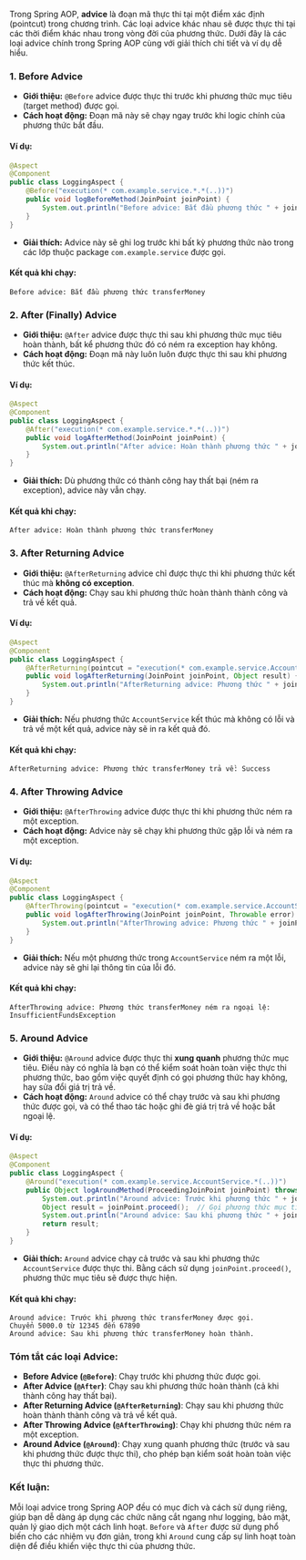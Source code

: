 Trong Spring AOP, **advice** là đoạn mã thực thi tại một điểm xác định (pointcut) trong chương trình. Các loại advice khác nhau sẽ được thực thi tại các thời điểm khác nhau trong vòng đời của phương thức. Dưới đây là các loại advice chính trong Spring AOP cùng với giải thích chi tiết và ví dụ dễ hiểu.

### 1. **Before Advice**
- **Giới thiệu:** `@Before` advice được thực thi trước khi phương thức mục tiêu (target method) được gọi.
- **Cách hoạt động:** Đoạn mã này sẽ chạy ngay trước khi logic chính của phương thức bắt đầu.

#### Ví dụ:
```java
@Aspect
@Component
public class LoggingAspect {
    @Before("execution(* com.example.service.*.*(..))")
    public void logBeforeMethod(JoinPoint joinPoint) {
        System.out.println("Before advice: Bắt đầu phương thức " + joinPoint.getSignature().getName());
    }
}
```

- **Giải thích:** Advice này sẽ ghi log trước khi bất kỳ phương thức nào trong các lớp thuộc package `com.example.service` được gọi.

#### Kết quả khi chạy:
```
Before advice: Bắt đầu phương thức transferMoney
```

### 2. **After (Finally) Advice**
- **Giới thiệu:** `@After` advice được thực thi sau khi phương thức mục tiêu hoàn thành, bất kể phương thức đó có ném ra exception hay không.
- **Cách hoạt động:** Đoạn mã này luôn luôn được thực thi sau khi phương thức kết thúc.

#### Ví dụ:
```java
@Aspect
@Component
public class LoggingAspect {
    @After("execution(* com.example.service.*.*(..))")
    public void logAfterMethod(JoinPoint joinPoint) {
        System.out.println("After advice: Hoàn thành phương thức " + joinPoint.getSignature().getName());
    }
}
```

- **Giải thích:** Dù phương thức có thành công hay thất bại (ném ra exception), advice này vẫn chạy.

#### Kết quả khi chạy:
```
After advice: Hoàn thành phương thức transferMoney
```

### 3. **After Returning Advice**
- **Giới thiệu:** `@AfterReturning` advice chỉ được thực thi khi phương thức kết thúc mà **không có exception**.
- **Cách hoạt động:** Chạy sau khi phương thức hoàn thành thành công và trả về kết quả.

#### Ví dụ:
```java
@Aspect
@Component
public class LoggingAspect {
    @AfterReturning(pointcut = "execution(* com.example.service.AccountService.*(..))", returning = "result")
    public void logAfterReturning(JoinPoint joinPoint, Object result) {
        System.out.println("AfterReturning advice: Phương thức " + joinPoint.getSignature().getName() + " trả về: " + result);
    }
}
```

- **Giải thích:** Nếu phương thức `AccountService` kết thúc mà không có lỗi và trả về một kết quả, advice này sẽ in ra kết quả đó.

#### Kết quả khi chạy:
```
AfterReturning advice: Phương thức transferMoney trả về: Success
```

### 4. **After Throwing Advice**
- **Giới thiệu:** `@AfterThrowing` advice được thực thi khi phương thức ném ra một exception.
- **Cách hoạt động:** Advice này sẽ chạy khi phương thức gặp lỗi và ném ra một exception.

#### Ví dụ:
```java
@Aspect
@Component
public class LoggingAspect {
    @AfterThrowing(pointcut = "execution(* com.example.service.AccountService.*(..))", throwing = "error")
    public void logAfterThrowing(JoinPoint joinPoint, Throwable error) {
        System.out.println("AfterThrowing advice: Phương thức " + joinPoint.getSignature().getName() + " ném ra ngoại lệ: " + error);
    }
}
```

- **Giải thích:** Nếu một phương thức trong `AccountService` ném ra một lỗi, advice này sẽ ghi lại thông tin của lỗi đó.

#### Kết quả khi chạy:
```
AfterThrowing advice: Phương thức transferMoney ném ra ngoại lệ: InsufficientFundsException
```

### 5. **Around Advice**
- **Giới thiệu:** `@Around` advice được thực thi **xung quanh** phương thức mục tiêu. Điều này có nghĩa là bạn có thể kiểm soát hoàn toàn việc thực thi phương thức, bao gồm việc quyết định có gọi phương thức hay không, hay sửa đổi giá trị trả về.
- **Cách hoạt động:** `Around` advice có thể chạy trước và sau khi phương thức được gọi, và có thể thao tác hoặc ghi đè giá trị trả về hoặc bắt ngoại lệ.

#### Ví dụ:
```java
@Aspect
@Component
public class LoggingAspect {
    @Around("execution(* com.example.service.AccountService.*(..))")
    public Object logAroundMethod(ProceedingJoinPoint joinPoint) throws Throwable {
        System.out.println("Around advice: Trước khi phương thức " + joinPoint.getSignature().getName() + " được gọi.");
        Object result = joinPoint.proceed();  // Gọi phương thức mục tiêu
        System.out.println("Around advice: Sau khi phương thức " + joinPoint.getSignature().getName() + " hoàn thành.");
        return result;
    }
}
```

- **Giải thích:** `Around` advice chạy cả trước và sau khi phương thức `AccountService` được thực thi. Bằng cách sử dụng `joinPoint.proceed()`, phương thức mục tiêu sẽ được thực hiện.

#### Kết quả khi chạy:
```
Around advice: Trước khi phương thức transferMoney được gọi.
Chuyển 5000.0 từ 12345 đến 67890
Around advice: Sau khi phương thức transferMoney hoàn thành.
```

### **Tóm tắt các loại Advice:**

- **Before Advice (`@Before`)**: Chạy trước khi phương thức được gọi.
- **After Advice (`@After`)**: Chạy sau khi phương thức hoàn thành (cả khi thành công hay thất bại).
- **After Returning Advice (`@AfterReturning`)**: Chạy sau khi phương thức hoàn thành thành công và trả về kết quả.
- **After Throwing Advice (`@AfterThrowing`)**: Chạy khi phương thức ném ra một exception.
- **Around Advice (`@Around`)**: Chạy xung quanh phương thức (trước và sau khi phương thức được thực thi), cho phép bạn kiểm soát hoàn toàn việc thực thi phương thức.

### **Kết luận:**
Mỗi loại advice trong Spring AOP đều có mục đích và cách sử dụng riêng, giúp bạn dễ dàng áp dụng các chức năng cắt ngang như logging, bảo mật, quản lý giao dịch một cách linh hoạt. `Before` và `After` được sử dụng phổ biến cho các nhiệm vụ đơn giản, trong khi `Around` cung cấp sự linh hoạt toàn diện để điều khiển việc thực thi của phương thức.